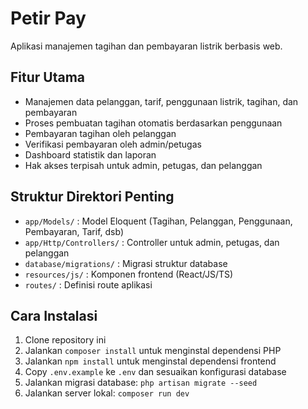 # Petir Pay

Aplikasi manajemen tagihan dan pembayaran listrik berbasis web.

## Fitur Utama

- Manajemen data pelanggan, tarif, penggunaan listrik, tagihan, dan pembayaran
- Proses pembuatan tagihan otomatis berdasarkan penggunaan
- Pembayaran tagihan oleh pelanggan
- Verifikasi pembayaran oleh admin/petugas
- Dashboard statistik dan laporan
- Hak akses terpisah untuk admin, petugas, dan pelanggan

## Struktur Direktori Penting

- `app/Models/` : Model Eloquent (Tagihan, Pelanggan, Penggunaan, Pembayaran, Tarif, dsb)
- `app/Http/Controllers/` : Controller untuk admin, petugas, dan pelanggan
- `database/migrations/` : Migrasi struktur database
- `resources/js/` : Komponen frontend (React/JS/TS)
- `routes/` : Definisi route aplikasi

## Cara Instalasi

1. Clone repository ini
2. Jalankan `composer install` untuk menginstal dependensi PHP
3. Jalankan `npm install` untuk menginstal dependensi frontend
4. Copy `.env.example` ke `.env` dan sesuaikan konfigurasi database
5. Jalankan migrasi database: `php artisan migrate --seed`
6. Jalankan server lokal: `composer run dev`
